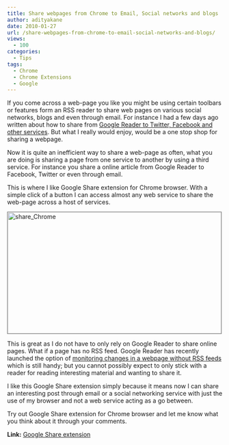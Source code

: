 ```yaml
---
title: Share webpages from Chrome to Email, Social networks and blogs
author: adityakane
date: 2010-01-27
url: /share-webpages-from-chrome-to-email-social-networks-and-blogs/
views:
  - 100
categories:
  - Tips
tags:
  - Chrome
  - Chrome Extensions
  - Google
---
```

If you come across a web-page you like you might be using certain toolbars or features form an RSS reader to share web pages on various social networks, blogs and even through email. For instance I had a few days ago written about how to share from [Google Reader to Twitter, Facebook and other services][1]. But what I really would enjoy, would be a one stop shop for sharing a webpage.

Now it is quite an inefficient way to share a web-page as often, what you are doing is sharing a page from one service to another by using a third service. For instance you share a online article from Google Reader to Facebook, Twitter or even through email.

This is where I like Google Share extension for Chrome browser. With a simple click of a button I can access almost any web service to share the web-page across a host of services.

<img class="alignnone size-full wp-image-19084" style="border: 1px solid grey" title="share_Chrome" src="http://cdn.devilsworkshop.org/files/2010/01/share_Chrome.png" alt="share_Chrome" width="500" height="284" />

This is great as I do not have to only rely on Google Reader to share online pages. What if a page has no RSS feed. Google Reader has recently launched the option of [monitoring changes in a webpage without RSS feeds][2] which is still handy; but you cannot possibly expect to only stick with a reader for reading interesting material and wanting to share it.

I like this Google Share extension simply because it means now I can share an interesting post through email or a social networking service with just the use of my browser and not a web service acting as a go between.

Try out Google Share extension for Chrome browser and let me know what you think about it through your comments.

**Link:** <a href="https://chrome.google.com/extensions/detail/idaeealfhcijmeigljaopafdapgijdcb" onclick="_gaq.push(['_trackEvent', 'outbound-article', 'https://chrome.google.com/extensions/detail/idaeealfhcijmeigljaopafdapgijdcb', 'Google Share extension']);" >Google Share extension</a>

 [1]: http://devilsworkshop.org/share-from-google-reader-to-twitter-blogger-facebook-myspace-and-more/ "Google Reader to Twitter, Facebook and blogspot"
 [2]: http://devilsworkshop.org/create-rss-feeds-for-any-website-with-google-reader/ "monitoring changes in a webpage without RSS feeds"
